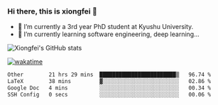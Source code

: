 ### Hi there, this is xiongfei 👋


- 🔭 I’m currently a 3rd year PhD student at Kyushu University.
- 🌱 I’m currently learning software engineering, deep learning...

<!--
**X1on9f31/X1on9f31** is a ✨ _special_ ✨ repository because its `README.md` (this file) appears on your GitHub profile.
Here are some ideas to get you started:
-->

![Xiongfei's GitHub stats](https://github-readme-stats.vercel.app/api?username=X1on9f31)


[![wakatime](https://wakatime.com/badge/user/9e8d5516-d162-43e7-9563-87295d455a71.svg)](https://wakatime.com/@9e8d5516-d162-43e7-9563-87295d455a71)

<!--START_SECTION:waka-->

```txt
Other        21 hrs 29 mins  ████████████████████████▒   96.74 %
LaTeX        38 mins         ▓░░░░░░░░░░░░░░░░░░░░░░░░   02.86 %
Google Doc   4 mins          ░░░░░░░░░░░░░░░░░░░░░░░░░   00.34 %
SSH Config   0 secs          ░░░░░░░░░░░░░░░░░░░░░░░░░   00.06 %
```

<!--END_SECTION:waka-->

